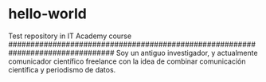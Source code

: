 # hello-world
Test repository in IT Academy course
################################################################################
Soy un antiguo investigador, y actualmente comunicador científico freelance con
la idea de combinar comunicación científica y periodismo de datos.

